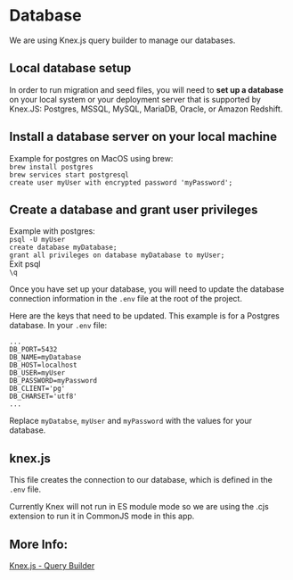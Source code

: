 # Database

We are using Knex.js query builder to manage our databases. 

## Local database setup

In order to run migration and seed files, you will need to **set up a  database** on your local system or your deployment server that is supported by Knex.JS:
Postgres, MSSQL, MySQL, MariaDB, Oracle, or Amazon Redshift.

## Install a database server on your local machine

Example for postgres on MacOS using brew:  
`brew install postgres`  
`brew services start postgresql`  
`create user myUser with encrypted password 'myPassword';`

## Create a database and grant user privileges

Example with postgres:  
`psql -U myUser`  
`create database myDatabase;`  
`grant all privileges on database myDatabase to myUser;`  
Exit psql  
`\q`

Once you have set up your database, you will need to update the database connection information in the `.env` file at the root of the project.

Here are the keys that need to be updated. This example is for a Postgres database. In your `.env` file:

```
...
DB_PORT=5432
DB_NAME=myDatabase
DB_HOST=localhost
DB_USER=myUser
DB_PASSWORD=myPassword
DB_CLIENT='pg'
DB_CHARSET='utf8'
...
```
Replace `myDatabse`, `myUser` and `myPassword` with the values for your database.

## knex.js

This file creates the connection to our database, which is defined in the `.env` file.

Currently Knex will not run in ES module mode so we are using the .cjs extension to run it in CommonJS mode in this app.

## More Info:

[Knex.js - Query Builder](https://knexjs.org/)